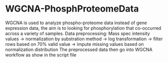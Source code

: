 # WGCNA-PhosphProteomeData
WGCNA is used to analyze phospho-proteome data instead of gene expression data, the aim is to looking for phosphorylation that co-occurred across a variety of samples. 
Data preprocessing: Mass spec intensity values -> normalization by substration method -> log transformation -> filter rows based on 70% valid value -> impute missing values based on normalization distribution
The preprocessed data then go into WGCNA workflow as show in the script file
